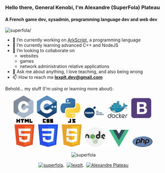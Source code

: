 ### Hello there, General Kenobi, I'm Alexandre (SuperFola) Plateau
#### A French game dev, sysadmin, programming language dev and web dev
<p align="left"> <img src=https://komarev.com/ghpvc/?username=superfola alt=superfola/> </p>

- 🔭 I’m currently working on [ArkScript](https://github.com/ArkScript-lang/Ark), a programming language
- 🌱 I’m currently learning advanced C++ and NodeJS
- 👯 I’m looking to collaborate on
    - websites
    - games
    - network administration relative applications
- 💬 Ask me about anything, I love teaching, and also being wrong
- 📫 How to reach me **lexplt.dev@gmail.com**

<p>Behold... my stuff (I'm using or learning more about):</p>

<p align="center">
    <img width="64px" src="c-lang.png" />&nbsp;&nbsp;
    <img width="64px" src="cpp-lang.png" />&nbsp;&nbsp;
    <img width="64px" src="python-lang.png" />&nbsp;&nbsp;
    <img width="64px" src="nasm-lang.png" />&nbsp;&nbsp;
    <img width="64px" src="docker.png" />&nbsp;&nbsp;
    <img width="64px" src="bootstrap.png" />&nbsp;&nbsp;
    <img width="64px" src="html-lang.png" />&nbsp;&nbsp;
    <img width="64px" src="css-lang.png" />&nbsp;&nbsp;
    <img width="64px" src="js-lang.png" />&nbsp;&nbsp;
    <img width="64px" src="nodejs.png" />&nbsp;&nbsp;
    <img width="64px" src="vuejs.png" />&nbsp;&nbsp;
    <img width="64px" src="php-lang.png" />
</p>

<p align="center"> <img src=https://github-readme-stats.vercel.app/api?username=superfola&show_icons=true alt=superfola /> </p>

<p align="center">
    <a href=https://dev.to/superfola target="blank">
        <img align="center" src=https://cdn.jsdelivr.net/npm/simple-icons@3.0.1/icons/dev-dot-to.svg alt="superfola" height="48px" />
    </a>
    &nbsp;
    <a href=https://twitter.com/lexplt target="blank">
        <img align="center" src=https://cdn.jsdelivr.net/npm/simple-icons@3.0.1/icons/twitter.svg alt="lexplt" height="48px" />
    </a>
    &nbsp;
    <a href=www.linkedin.com/in/alexandre-plateau-12f target="blank">
        <img align="center" src=https://cdn.jsdelivr.net/npm/simple-icons@3.0.1/icons/linkedin.svg alt="Alexandre Plateau" height="48px" />
    </a>
</p>
